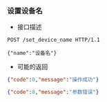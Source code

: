 ### 设置设备名
- 接口描述

```
POST /set_device_name HTTP/1.1

{"name":"设备名"}
```

- 可能的返回

```json
{"code":0,"message":"操作成功"}
```
```json
{"code":8,"message":"参数错误"}
```
